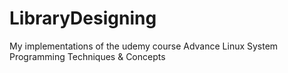 # LibraryDesigning
My implementations of the udemy course Advance Linux System Programming Techniques & Concepts